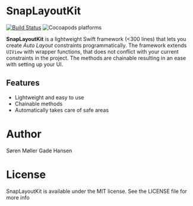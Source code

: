 # SnapLayoutKit
[![Build Status](https://travis-ci.com/soren1146/EasyLayout.svg?branch=master)](https://travis-ci.com/soren1146/EasyLayout)
![Cocoapods platforms](https://img.shields.io/badge/platform-ios-lightgrey.svg)

**SnapLayoutKit** is a lightweight Swift framework (<300 lines) that lets you create _Auto Layout_ constraints programmatically. The framework extends `UIView` with wrapper functions, that does not conflict with your current constraints in the project. The methods are chainable resulting in an ease with setting up your UI.

## Features
- Lightweight and easy to use
- Chainable methods
- Automatically takes care of safe areas

# Author
Søren Møller Gade Hansen

# License
SnapLayoutKit is available under the MIT license. See the LICENSE file for more info

